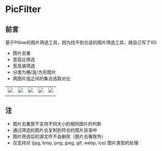 # PicFilter
## 前言
基于Pillow的图片筛选工具，因为找不到合适的图片筛选工具，就自己写了XD

* 图片去重
* 宽高比筛选
* 宽高值筛选
* 分类为横/竖/方形图片
* 两图片组之间的集合选取对比

||||||
|-|-|-|-|-|
|![](https://raw.githubusercontent.com/Exisi/PicFilter/main/img/show/1.jpg)|![](https://raw.githubusercontent.com/Exisi/PicFilter/main/img/show/2.jpg)|![](https://raw.githubusercontent.com/Exisi/PicFilter/main/img/show/3.jpg)|![](https://raw.githubusercontent.com/Exisi/PicFilter/main/img/show/4.jpg)|![](https://raw.githubusercontent.com/Exisi/PicFilter/main/img/show/5.jpg)|
||||||

## 注
* 图片去重暂不支持不同大小的相同图片的判断
* 通过筛选的图片会复制到符合的图片目录中
* 图片筛选后的源文件不会删除（图片去重除外）
* 仅支持对 (jpg, bmp, png, jpeg, gif, webp, ico) 图片类型的处理
